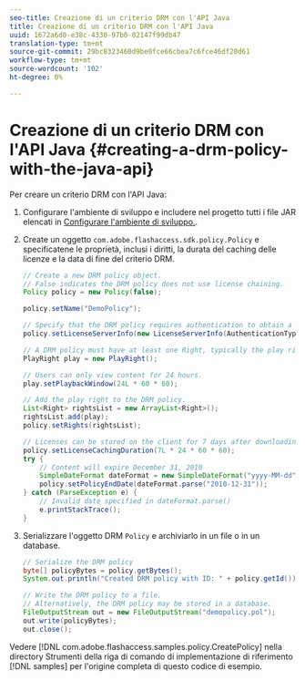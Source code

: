 ```yaml
---
seo-title: Creazione di un criterio DRM con l'API Java
title: Creazione di un criterio DRM con l'API Java
uuid: 1672a6d0-e38c-4330-97b0-02147f99db47
translation-type: tm+mt
source-git-commit: 29bc8323460d9be0fce66cbea7c6fce46df20d61
workflow-type: tm+mt
source-wordcount: '102'
ht-degree: 0%

---
```



# Creazione di un criterio DRM con l&#39;API Java {#creating-a-drm-policy-with-the-java-api}

Per creare un criterio DRM con l&#39;API Java:

1. Configurare l&#39;ambiente di sviluppo e includere nel progetto tutti i file JAR elencati in [Configurare l&#39;ambiente di sviluppo.](../../protecting-content/setting-up-the-sdk/setup-dev-env.md).
1. Create un oggetto `com.adobe.flashaccess.sdk.policy.Policy` e specificatene le proprietà, inclusi i diritti, la durata del caching delle licenze e la data di fine del criterio DRM.

   ```java
   // Create a new DRM policy object.  
   // False indicates the DRM policy does not use license chaining.  
   Policy policy = new Policy(false);  
   
   policy.setName("DemoPolicy");  
   
   // Specify that the DRM policy requires authentication to obtain a license.  
   policy.setLicenseServerInfo(new LicenseServerInfo(AuthenticationType.UsernamePassword));  
   
   // A DRM policy must have at least one Right, typically the play right  
   PlayRight play = new PlayRight();  
   
   // Users can only view content for 24 hours.  
   play.setPlaybackWindow(24L * 60 * 60);  
   
   // Add the play right to the DRM policy.  
   List<Right> rightsList = new ArrayList<Right>();  
   rightsList.add(play);  
   policy.setRights(rightsList);  
   
   // Licenses can be stored on the client for 7 days after downloading  
   policy.setLicenseCachingDuration(7L * 24 * 60 * 60);  
   try {  
       // Content will expire December 31, 2010  
       SimpleDateFormat dateFormat = new SimpleDateFormat("yyyy-MM-dd");  
       policy.setPolicyEndDate(dateFormat.parse("2010-12-31"));  
   } catch (ParseException e) {  
       // Invalid date specified in dateFormat.parse()  
       e.printStackTrace();  
   } 
   ```

1. Serializzare l&#39;oggetto DRM `Policy` e archiviarlo in un file o in un database.

   ```java
   // Serialize the DRM policy  
   byte[] policyBytes = policy.getBytes();  
   System.out.println("Created DRM policy with ID: " + policy.getId());  
   
   // Write the DRM policy to a file.   
   // Alternatively, the DRM policy may be stored in a database.  
   FileOutputStream out = new FileOutputStream("demopolicy.pol");  
   out.write(policyBytes);  
   out.close(); 
   ```

Vedere [!DNL com.adobe.flashaccess.samples.policy.CreatePolicy] nella directory Strumenti della riga di comando di implementazione di riferimento [!DNL samples] per l&#39;origine completa di questo codice di esempio.
